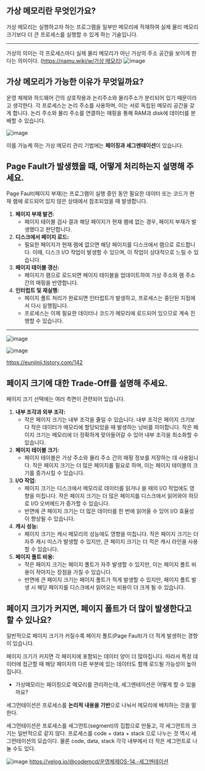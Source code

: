 ## 가상 메모리란 무엇인가요?

가상 메모리는 실행하고자 하는 프로그램을 일부만 메모리에 적재하여 실제 물리 메모리 크기보다 더 큰 프로세스를 실행할 수 있게 하는 기술입니다. 

---

가상의 의미는 각 프로세스마다 실제 물리 메모리가 아닌 가상의 주소 공간을 보이게 한다는 의미이다. ([https://namu.wiki/w/가상 메모리](https://namu.wiki/w/%EA%B0%80%EC%83%81%20%EB%A9%94%EB%AA%A8%EB%A6%AC))
![image](https://github.com/sungjun0629/blog-study/assets/113486696/d85a21e7-6d87-47ff-8c2c-41faa9431592)

## 가상 메모리가 가능한 이유가 무엇일까요?

운영 체제와 하드웨어 간의 상호작용과 논리주소와 물리주소가 분리되어 있기 때문이라고 생각한다. 각 프로세스는 논리 주소를 사용하며, 이는 서로 독립된 메모리 공간을 갖게 합니다. 논리 주소와 물리 주소를 연결하는 매핑을 통해 RAM과 disk에 데이터를 분배할 수 있습니다. 

![image](https://github.com/sungjun0629/blog-study/assets/113486696/8289375a-55cd-4735-9f72-a4a92d198e58)

이를 가능케 하는 가상 메모리 관리 기법에는 **페이징과 세그멘테이션**이 있습니다.

## Page Fault가 발생했을 때, 어떻게 처리하는지 설명해 주세요.

Page Fault(페이지 부재)는 프로그램이 실행 중인 동안 필요한 데이터 또는 코드가 현재 램에 로드되어 있지 않은 상태에서 참조되었을 때 발생합니다.

1. **페이지 부재 발견:**
    - 페이지 테이블 검사 결과 해당 페이지가 현재 램에 없는 경우, 페이지 부재가 발생했다고 판단합니다.
2. **디스크에서 페이지 로드:**
    - 필요한 페이지가 현재 램에 없으면 해당 페이지를 디스크에서 램으로 로드합니다. 이때, 디스크 I/O 작업이 발생할 수 있으며, 이 작업이 상대적으로 느릴 수 있습니다.
3. **페이지 테이블 갱신:**
    - 페이지가 램으로 로드되면 페이지 테이블을 업데이트하여 가상 주소와 램 주소 간의 매핑을 반영합니다.
4. **인터럽트 및 재실행:**
    - 페이지 폴트 처리가 완료되면 인터럽트가 발생하고, 프로세스는 중단된 지점에서 다시 실행됩니다.
    - 프로세스는 이제 필요한 데이터나 코드가 메모리에 로드되어 있으므로 계속 진행할 수 있습니다.

---

![image](https://github.com/sungjun0629/blog-study/assets/113486696/7743e9e9-942f-4910-b946-335da959a13a)


![image](https://github.com/sungjun0629/blog-study/assets/113486696/e35e0236-4356-4b58-832c-2750e19a8c72)

https://eunjinii.tistory.com/142

## 페이지 크기에 대한 Trade-Off를 설명해 주세요.

페이지 크기 선택에는 여러 측면이 관련되어 있습니다.

1. **내부 조각과 외부 조각:**
    - 작은 페이지 크기는 내부 조각을 줄일 수 있습니다. 내부 조각은 페이지 크기보다 작은 데이터가 메모리에 할당되었을 때 발생하는 낭비를 의미합니다. 작은 페이지 크기는 메모리에 더 정확하게 맞아들어갈 수 있어 내부 조각을 최소화할 수 있습니다.
2. **페이지 테이블 크기:**
    - 페이지 테이블은 가상 주소와 물리 주소 간의 매핑 정보를 저장하는 데 사용됩니다. 작은 페이지 크기는 더 많은 페이지를 필요로 하며, 이는 페이지 테이블의 크기를 증가시킬 수 있습니다.
3. **I/O 작업:**
    - 페이지 크기는 디스크에서 메모리로 데이터를 읽거나 쓸 때의 I/O 작업에도 영향을 미칩니다. 작은 페이지 크기는 더 많은 페이지를 디스크에서 읽어와야 하므로 I/O 오버헤드가 증가할 수 있습니다.
    - 반면에 큰 페이지 크기는 더 많은 데이터를 한 번에 읽어올 수 있어 I/O 효율성이 향상될 수 있습니다.
4. **캐시 성능:**
    - 페이지 크기는 캐시 메모리의 성능에도 영향을 미칩니다. 작은 페이지 크기는 더 자주 캐시 미스가 발생할 수 있지만, 큰 페이지 크기는 더 적은 캐시 라인을 사용할 수 있습니다.
5. **페이지 폴트 비용:**
    - 작은 페이지 크기는 페이지 폴트가 자주 발생할 수 있지만, 이는 페이지 폴트 비용이 작아지는 장점을 가질 수 있습니다.
    - 반면에 큰 페이지 크기는 페이지 폴트가 적게 발생할 수 있지만, 페이지 폴트 발생 시 해당 페이지를 디스크에서 읽어오는 비용이 더 크게 될 수 있습니다.


## 페이지 크기가 커지면, 페이지 폴트가 더 많이 발생한다고 할 수 있나요?

일반적으로 페이지 크기가 커질수록 페이지 폴트(Page Fault)가 더 적게 발생하는 경향이 있습니다.

페이지 크기가 커지면 각 페이지에 포함되는 데이터 양이 더 많아집니다. 따라서 특정 데이터에 접근할 때 해당 페이지의 다른 부분에 있는 데이터도 함께 로드될 가능성이 높아집니다.

- 가상메모리는 페이징으로 메모리를 관리하는데, 세그멘테이션은 어떻게 할 수 있을까요?

세그먼테이션은 프로세스를 **논리적 내용을 기반**으로 나눠서 메모리에 배치하는 것을 말한다.

세그먼테이션은 프로세스를 세그먼트(segment)의 집합으로 만들고, 각 세그먼트의 크기는 일반적으로 같지 않다. 프로세스를 code + data + stack 으로 나누는 것 역시 세그먼테이션의 모습이다. 물론 code, data, stack 각각 내부에서 더 작은 세그먼트로 나눌 수도 있다.

![image](https://github.com/sungjun0629/blog-study/assets/113486696/d4614508-21bd-4ee8-a95c-83afc543ef1a)
https://velog.io/@codemcd/운영체제OS-14.-세그멘테이션
